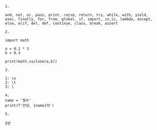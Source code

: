 ```
1.

and, not, or, pass, print, raise, return, try, while, with, yield, exec, finally, for, from, global, if, import, in,is, lambda, except, else, elif, del, def, continue, class, break, assert
```







```
2.

import math

a = 0.1 * 3
b = 0.3

print(math.isclose(a,b))
```



```
3.

1: \n 
2: \t
3: \
```





```
4.
name = '철수'
print(f'안녕, {name}야')
```





```
5. 

5번
```





